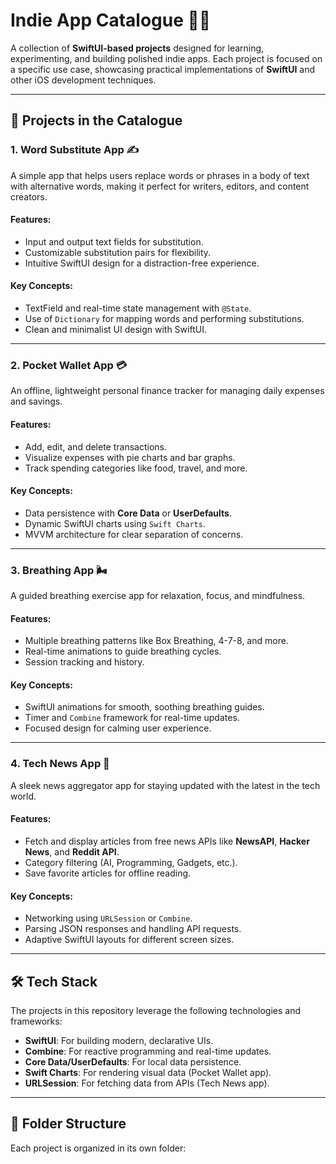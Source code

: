 # Indie App Catalogue 📱✨  
A collection of **SwiftUI-based projects** designed for learning, experimenting, and building polished indie apps. Each project is focused on a specific use case, showcasing practical implementations of **SwiftUI** and other iOS development techniques.

---

## 🚀 Projects in the Catalogue

### 1. **Word Substitute App** ✍️  
A simple app that helps users replace words or phrases in a body of text with alternative words, making it perfect for writers, editors, and content creators.  
 
#### Features:
- Input and output text fields for substitution.
- Customizable substitution pairs for flexibility.
- Intuitive SwiftUI design for a distraction-free experience.

#### Key Concepts:
- TextField and real-time state management with `@State`.
- Use of `Dictionary` for mapping words and performing substitutions.
- Clean and minimalist UI design with SwiftUI.

---

### 2. **Pocket Wallet App** 💳  
An offline, lightweight personal finance tracker for managing daily expenses and savings.  

#### Features:
- Add, edit, and delete transactions.
- Visualize expenses with pie charts and bar graphs.
- Track spending categories like food, travel, and more.

#### Key Concepts:
- Data persistence with **Core Data** or **UserDefaults**.
- Dynamic SwiftUI charts using `Swift Charts`.
- MVVM architecture for clear separation of concerns.

---

### 3. **Breathing App** 🌬️  
A guided breathing exercise app for relaxation, focus, and mindfulness.  

#### Features:
- Multiple breathing patterns like Box Breathing, 4-7-8, and more.
- Real-time animations to guide breathing cycles.
- Session tracking and history.

#### Key Concepts:
- SwiftUI animations for smooth, soothing breathing guides.
- Timer and `Combine` framework for real-time updates.
- Focused design for calming user experience.

---

### 4. **Tech News App** 📰  
A sleek news aggregator app for staying updated with the latest in the tech world.  

#### Features:
- Fetch and display articles from free news APIs like **NewsAPI**, **Hacker News**, and **Reddit API**.
- Category filtering (AI, Programming, Gadgets, etc.).
- Save favorite articles for offline reading.

#### Key Concepts:
- Networking using `URLSession` or `Combine`.
- Parsing JSON responses and handling API requests.
- Adaptive SwiftUI layouts for different screen sizes.

---

## 🛠️ Tech Stack
The projects in this repository leverage the following technologies and frameworks:
- **SwiftUI**: For building modern, declarative UIs.
- **Combine**: For reactive programming and real-time updates.
- **Core Data/UserDefaults**: For local data persistence.
- **Swift Charts**: For rendering visual data (Pocket Wallet app).
- **URLSession**: For fetching data from APIs (Tech News app).

---

## 📂 Folder Structure
Each project is organized in its own folder:
